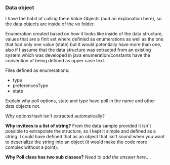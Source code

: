 
### Data object

I have the habit of calling them Value Objects (add an explanation here), so the data objects are 
inside of the vo folder.  
 
Enumeration created based on how it looks like inside of the data structure, values that are a finit
set where definied as enumerations as well as the one that had only one value (state) but it would
potentially have more than one, also if I assume that the data structure was extracted from an
existing system which was developed in java enumeration/constants have the convention of being defined as
upper case text.
  
Files defined as enumerations:
* type
* preferencesType
* state

Explain why poll options, state and type have poll in the name and other data objects not.

Why optionsHash isn't extracted automatically?

**Why invitees is a list of string?**
From the data sample provided it isn't possible to extrapolate the structure, so I kept it simple and defined as a string. I could have defined that as an object that isn't sound when you want to deserialize the string into an object (it would make the code more complex without a point).

**Why Poll class has two sub classes?**
_Need to add the answer here...._  